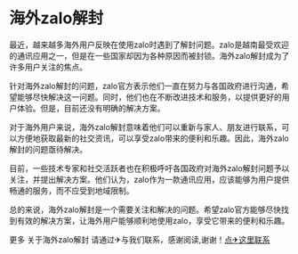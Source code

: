 # 海外zalo解封

最近，越来越多海外用户反映在使用zalo时遇到了解封问题。zalo是越南最受欢迎的通讯应用之一，但是在一些国家却因为各种原因而被封锁。海外zalo解封成为了许多用户关注的焦点。

针对海外zalo解封的问题，zalo官方表示他们一直在努力与各国政府进行沟通，希望能够尽快解决这一问题。同时，他们也在不断改进技术和服务，以提供更好的用户体验。但是，目前还没有明确的解决方案。

对于海外用户来说，海外zalo解封意味着他们可以重新与家人、朋友进行联系，可以方便地获取最新的社交资讯，可以享受zalo带来的便利和乐趣。因此，海外zalo解封的问题亟待解决。

目前，一些技术专家和社交活跃者也在积极呼吁各国政府对海外zalo解封问题予以关注，并提出解决方案。他们认为，zalo作为一款通讯应用，应该能够为用户提供畅通的服务，而不应受到地域限制。

总的来说，海外zalo解封是一个需要关注和解决的问题。希望zalo官方能够尽快找到有效的解决方案，让海外用户能够顺利地使用zalo，享受它带来的便利和乐趣。

更多 关于海外zalo解封 请通过✈与我们联系，感谢阅读,谢谢！[点✈这里联系](https://acc.k02.cc)